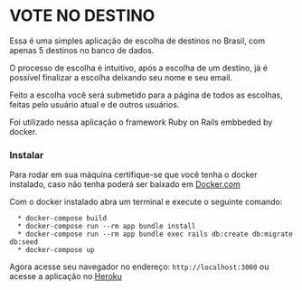 # VOTE NO DESTINO

Essa é uma simples aplicação de escolha de destinos no Brasil, com apenas 5 destinos no banco de dados.

O processo de escolha é intuitivo, após a escolha de um destino, já é possível finalizar a escolha deixando seu nome e seu email.

Feito a escolha você será submetido para a página de todos as escolhas, feitas pelo usuário atual e de outros usuários.

Foi utilizado nessa aplicação o framework Ruby on Rails embbeded by docker.

### Instalar

Para rodar em sua máquina certifique-se que você tenha o docker instalado, caso não tenha poderá ser baixado em [Docker.com](https://www.docker.com/)  

Com o docker instalado abra um terminal e execute o seguinte comando:

````
  * docker-compose build
  * docker-compose run --rm app bundle install
  * docker-compose run --rm app bundle exec rails db:create db:migrate db:seed
  * docker-compose up
````
Agora acesse seu navegador no endereço: 
```` http://localhost:3000 ```` ou acesse a aplicação no [Heroku](http://vote-at-destiny.heroku.com)
